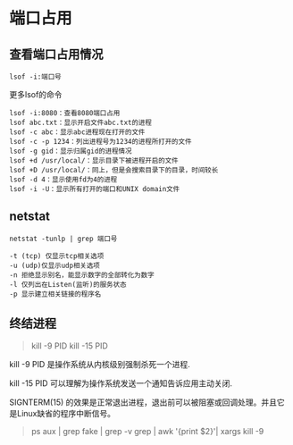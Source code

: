 # 端口占用

## 查看端口占用情况
```shell
lsof -i:端口号
```
更多lsof的命令
```text
lsof -i:8080：查看8080端口占用
lsof abc.txt：显示开启文件abc.txt的进程
lsof -c abc：显示abc进程现在打开的文件
lsof -c -p 1234：列出进程号为1234的进程所打开的文件
lsof -g gid：显示归属gid的进程情况
lsof +d /usr/local/：显示目录下被进程开启的文件
lsof +D /usr/local/：同上，但是会搜索目录下的目录，时间较长
lsof -d 4：显示使用fd为4的进程
lsof -i -U：显示所有打开的端口和UNIX domain文件
```

## netstat
```shell
netstat -tunlp | grep 端口号
```
```text
-t (tcp) 仅显示tcp相关选项
-u (udp)仅显示udp相关选项
-n 拒绝显示别名，能显示数字的全部转化为数字
-l 仅列出在Listen(监听)的服务状态
-p 显示建立相关链接的程序名
```

## 终结进程

> kill -9 PID
> kill -15 PID

kill -9 PID 是操作系统从内核级别强制杀死一个进程.

kill -15 PID 可以理解为操作系统发送一个通知告诉应用主动关闭.

SIGNTERM(15) 的效果是正常退出进程，退出前可以被阻塞或回调处理。并且它是Linux缺省的程序中断信号。

> ps aux | grep fake | grep -v grep | awk '{print $2}'| xargs kill -9